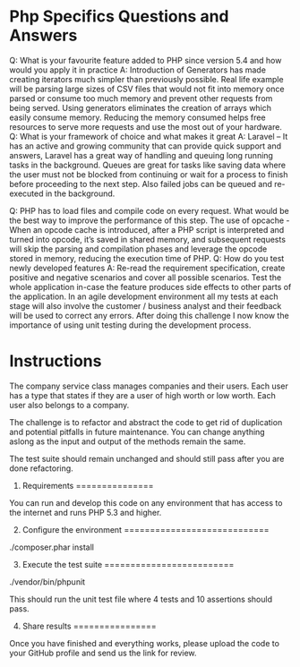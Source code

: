 Php Specifics Questions and Answers
=============================================

Q: What is your favourite feature added to PHP since version 5.4 and how would you apply it in practice
A: Introduction of Generators has made creating iterators much simpler than previously possible.
Real life example will be parsing large sizes of CSV files that would not fit into memory once parsed or consume too much memory and prevent other requests from being served. Using generators eliminates the creation of arrays which easily consume memory. Reducing the memory consumed helps free resources to serve more requests and use the most out of your hardware. 
Q: What is your framework of choice and what makes it great
A: Laravel – It has an active and growing community that can provide quick support and answers, Laravel has a great way of handling and queuing long running tasks in the background. Queues are great for tasks like saving data where the user must not be blocked from continuing or wait for a process to finish before proceeding to the next step. Also failed jobs can be queued and re-executed in the background.

Q: PHP has to load files and compile code on every request. What would be the best way to improve the
performance of this step.
The use of opcache - When an opcode cache is introduced, after a PHP script is interpreted and turned into opcode, it’s saved in shared memory, and subsequent requests will skip the parsing and compilation phases and leverage the opcode stored in memory, reducing the execution time of PHP. 
Q: How do you test newly developed features
A: Re-read the requirement specification, create positive and negative scenarios and cover all possible scenarios. Test the whole application in-case the feature produces side effects to other parts of the application. In an agile development environment all my tests at each stage will also involve the customer / business analyst and their feedback will be used to correct any errors. After doing this challenge I now know the importance of using unit testing during the development process.

Instructions
===============

The company service class manages companies and their users. Each user has a type
that states if they are a user of high worth or low worth. Each user also belongs to a company.

The challenge is to refactor and abstract the code to get rid of duplication and potential
pitfalls in future maintenance. You can change anything aslong as the input and output of the methods remain the same.

The test suite should remain unchanged and should still pass after you are done refactoring.

1. Requirements
===============

You can run and develop this code on any environment that has access to the internet and runs PHP 5.3 and higher.

2. Configure the environment
============================

./composer.phar install

3. Execute the test suite
=========================

./vendor/bin/phpunit


This should run the unit test file where 4 tests and 10 assertions should pass.


4. Share results
================

Once you have finished and everything works, please upload the code to your GitHub profile and send us the link for review.